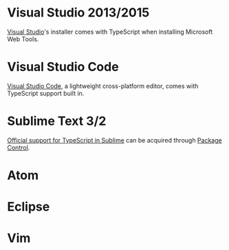 # Visual Studio 2013/2015

[Visual Studio](https://www.visualstudio.com/)'s installer comes with TypeScript when installing Microsoft Web Tools.

# Visual Studio Code

[Visual Studio Code](https://code.visualstudio.com/), a lightweight cross-platform editor, comes with TypeScript support built in.

# Sublime Text 3/2

[Official support for TypeScript in Sublime](https://github.com/Microsoft/TypeScript-Sublime-Plugin) can be acquired through [Package Control](https://packagecontrol.io/).

# Atom

# Eclipse

# Vim
